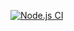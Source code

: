 [![Node.js CI](https://github.com/hexlet-boilerplates/nodejs-package/workflows/Node.js%20CI/badge.svg)](https://github.com/ScreamStarIT/hexlet-jest/actions)
